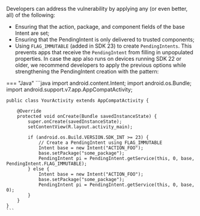 Developers can address the vulnerability by applying any (or even better, all) of the following:

- Ensuring that the action, package, and component fields of the base Intent are set; 
- Ensuring that the PendingIntent is only delivered to trusted components; 
- Using `FLAG_IMMUTABLE` (added in SDK 23) to create `PendingIntents`. This prevents apps that receive the `PendingIntent` from filling in unpopulated properties. In case the app also runs on devices running SDK 22 or older, we recommend developers to apply the previous options while strengthening the PendingIntent creation with the pattern:

=== "Java"
	```java
	import android.content.Intent;
	import android.os.Bundle;
	import android.support.v7.app.AppCompatActivity;
	
	public class YourActivity extends AppCompatActivity {
	
	    @Override
	    protected void onCreate(Bundle savedInstanceState) {
	        super.onCreate(savedInstanceState);
	        setContentView(R.layout.activity_main);
	
	        if (android.os.Build.VERSION.SDK_INT >= 23) {
			  	// Create a PendingIntent using FLAG_IMMUTABLE
				Intent base = new Intent("ACTION_FOO");
				base.setPackage("some_package");
				PendingIntent pi = PendingIntent.getService(this, 0, base, PendingIntent.FLAG_IMMUTABLE);
			} else {
				Intent base = new Intent("ACTION_FOO");
				base.setPackage("some_package");
				PendingIntent pi = PendingIntent.getService(this, 0, base, 0);
			}
	    }
	}
	```


